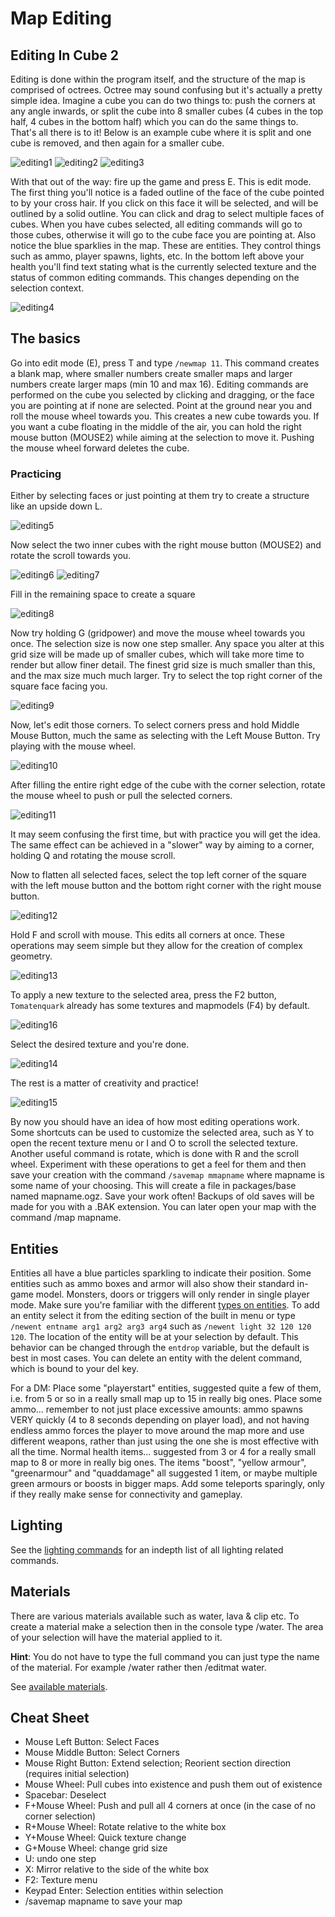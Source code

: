 # Map Editing

## Editing In Cube 2

Editing is done within the program itself, and the structure of the map is comprised of octrees. Octree may sound confusing but it's actually a pretty simple idea. Imagine a cube you can do two things to: push the corners at any angle inwards, or split the cube into 8 smaller cubes (4 cubes in the top half, 4 cubes in the bottom half) which you can do the same things to. That's all there is to it! Below is an example cube where it is split and one cube is removed, and then again for a smaller cube.

![editing1](../images/editing1.jpg "editing1") ![editing2](../images/editing2.jpg "editing3") ![editing3](../images/editing3.jpg "editing3")

With that out of the way: fire up the game and press E. This is edit mode. The first thing you'll notice is a faded outline of the face of the cube pointed to by your cross hair. If you click on this face it will be selected, and will be outlined by a solid outline. You can click and drag to select multiple faces of cubes. When you have cubes selected, all editing commands will go to those cubes, otherwise it will go to the cube face you are pointing at. Also notice the blue sparklies in the map. These are entities. They control things such as ammo, player spawns, lights, etc. In the bottom left above your health you'll find text stating what is the currently selected texture and the status of common editing commands. This changes depending on the selection context.

![editing4](../images/editing4.jpg "editing4")

## The basics

Go into edit mode (E), press T and type `/newmap 11`. This command creates a blank map, where smaller numbers create smaller maps and larger numbers create larger maps (min 10 and max 16). Editing commands are performed on the cube you selected by clicking and dragging, or the face you are pointing at if none are selected. Point at the ground near you and roll the mouse wheel towards you. This creates a new cube towards you. If you want a cube floating in the middle of the air, you can hold the right mouse button (MOUSE2) while aiming at the selection to move it. Pushing the mouse wheel forward deletes the cube.

### Practicing

Either by selecting faces or just pointing at them try to create a structure like an upside down L.

![editing5](../images/editing5.jpg "editing5")

Now select the two inner cubes with the right mouse button (MOUSE2) and rotate the scroll towards you.

![editing6](../images/editing6.jpg "editing6") ![editing7](../images/editing7.jpg "editing7")

Fill in the remaining space to create a square

![editing8](../images/editing8.jpg "editing8")

Now try holding G (gridpower) and move the mouse wheel towards you once. The selection size is now one step smaller. Any space you alter at this grid size will be made up of smaller cubes, which will take more time to render but allow finer detail. The finest grid size is much smaller than this, and the max size much much larger. Try to select the top right corner of the square face facing you.

![editing9](../images/editing9.jpg "editing9")

Now, let's edit those corners. To select corners press and hold Middle Mouse Button, much the same as selecting with the Left Mouse Button. Try playing with the mouse wheel.

![editing10](../images/editing10.jpg "editing10")

After filling the entire right edge of the cube with the corner selection, rotate the mouse wheel to push or pull the selected corners.

![editing11](../images/editing11.jpg "editing11")

It may seem confusing the first time, but with practice you will get the idea. The same effect can be achieved in a "slower" way by aiming to a corner, holding Q and rotating the mouse scroll.

Now to flatten all selected faces, select the top left corner of the square with the left mouse button and the bottom right corner with the right mouse button.

![editing12](../images/editing12.jpg "editing12")

Hold F and scroll with mouse. This edits all corners at once. These operations may seem simple but they allow for the creation of complex geometry.

![editing13](../images/editing13.jpg "editing13")

To apply a new texture to the selected area, press the F2 button, `Tomatenquark` already has some textures and mapmodels (F4) by default.

![editing16](../images/editing16.jpg "editing16")

Select the desired texture and you're done.

![editing14](../images/editing14.jpg "editing14")

The rest is a matter of creativity and practice!

![editing15](../images/editing15.jpg "editing15")

By now you should have an idea of how most editing operations work.
Some shortcuts can be used to customize the selected area, such as Y to open the recent texture menu or I and O to scroll the selected texture.
Another useful command is rotate, which is done with R and the scroll wheel. Experiment with these operations to get a feel for them and then save your creation with the command `/savemap mmapname` where mapname is some name of your choosing. This will create a file in packages/base named mapname.ogz. Save your work often! Backups of old saves will be made for you with a .BAK extension. You can later open your map with the command /map mapname.

## Entities

Entities all have a blue particles sparkling to indicate their position. Some entities such as ammo boxes and armor will also show their standard in-game model. Monsters, doors or triggers will only render in single player mode. Make sure you're familiar with the different [types on entities](/game/EDITREF?id=entity-types). To add an entity select it from the editing section of the built in menu or type `/newent entname arg1 arg2 arg3 arg4` such as `/newent light 32 120 120 120`. The location of the entity will be at your selection by default. This behavior can be changed through the `entdrop` variable, but the default is best in most cases. You can delete an entity with the delent command, which is bound to your del key.

For a DM: Place some "playerstart" entities, suggested quite a few of them, i.e. from 5 or so in a really small map up to 15 in really big ones. Place some ammo... remember to not just place excessive amounts: ammo spawns VERY quickly (4 to 8 seconds depending on player load), and not having endless ammo forces the player to move around the map more and use different weapons, rather than just using the one she is most effective with all the time. Normal health items... suggested from 3 or 4 for a really small map to 8 or more in really big ones. The items "boost", "yellow armour", "greenarmour" and "quaddamage" all suggested 1 item, or maybe multiple green armours or boosts in bigger maps. Add some teleports sparingly, only if they really make sense for connectivity and gameplay.

## Lighting

See the [lighting commands](/game/EDITREF?id=lighting) for an indepth list of all lighting related commands.

## Materials

There are various materials available such as water, lava & clip etc. To create a material make a selection then in the console type /water. The area of your selection will have the material applied to it.

**Hint**: You do not have to type the full command you can just type the name of the material. For example /water rather then /editmat water.

See [available materials](/game/EDITREF?id=editmat).

## Cheat Sheet

- Mouse Left Button: Select Faces
- Mouse Middle Button: Select Corners
- Mouse Right Button: Extend selection; Reorient section direction (requires initial selection)
- Mouse Wheel: Pull cubes into existence and push them out of existence
- Spacebar: Deselect
- F+Mouse Wheel: Push and pull all 4 corners at once (in the case of no corner selection)
- R+Mouse Wheel: Rotate relative to the white box
- Y+Mouse Wheel: Quick texture change
- G+Mouse Wheel: change grid size
- U: undo one step
- X: Mirror relative to the side of the white box
- F2: Texture menu
- Keypad Enter: Selection entities within selection
- /savemap mapname to save your map
